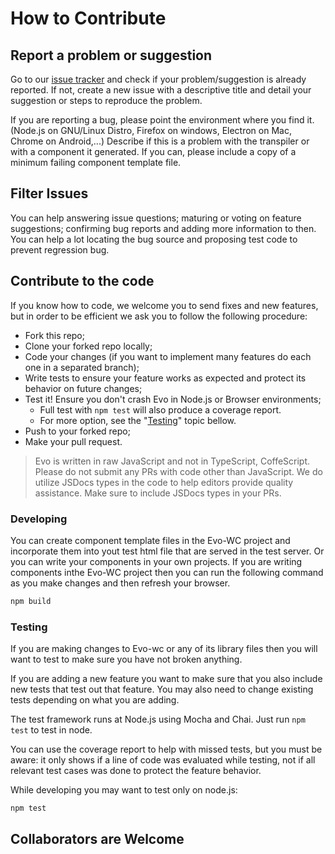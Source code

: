# How to Contribute

## Report a problem or suggestion

Go to our [issue tracker](https://github.com/EvolvedWeb/evowc/issues) and check if your problem/suggestion is already reported.
If not, create a new issue with a descriptive title and detail your suggestion or steps to reproduce the problem.

If you are reporting a bug, please point the environment where you find it. (Node.js on GNU/Linux Distro, Firefox on windows, Electron on Mac, Chrome on Android,...) Describe if this is a problem with the transpiler or with a component it generated.
If you can, please include a copy of a minimum failing component template file.

## Filter Issues

You can help answering issue questions; maturing or voting on feature suggestions; confirming bug reports and adding more information to then. You can help a lot locating the bug source and proposing test code to prevent regression bug.

## Contribute to the code

If you know how to code, we welcome you to send fixes and new features, but in order to be efficient we ask you to follow the following procedure:

- Fork this repo;
- Clone your forked repo locally;
- Code your changes (if you want to implement many features do each one in a separated branch);
- Write tests to ensure your feature works as expected and protect its behavior on future changes;
- Test it! Ensure you don't crash Evo in Node.js or Browser environments;
  - Full test with `npm test` will also produce a coverage report.
  - For more option, see the "[Testing](#testing)" topic bellow.
- Push to your forked repo;
- Make your pull request.

> Evo is written in raw JavaScript and not in TypeScript, CoffeScript. Please do not submit any PRs with code other than JavaScript. We do utilize JSDocs types in the code to help editors provide quality assistance. Make sure to include JSDocs types in your PRs.

### Developing

You can create component template files in the Evo-WC project and incorporate them into yout test html file that are served in the test server. Or you can write your components in your own projects. If you are writing components inthe Evo-WC project then you can run the following command as you make changes and then refresh your browser.

```sh
npm build
```

### Testing

If you are making changes to Evo-wc or any of its library files then you will want to test to make sure you have not broken anything.

If you are adding a new feature you want to make sure that you also include new tests that test out that feature. You may also need to change existing tests depending on what you are adding.

The test framework runs at Node.js using Mocha and Chai. Just run `npm test` to test in node.

You can use the coverage report to help with missed tests, but you must be aware: it only shows if a line of code was evaluated while testing, not if all relevant test cases was done to protect the feature behavior.

While developing you may want to test only on node.js:

```sh
npm test
```

## Collaborators are Welcome
